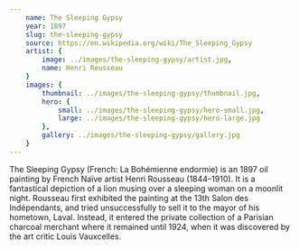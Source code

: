 ```yaml
---
    name: The Sleeping Gypsy
    year: 1897
    slug: the-sleeping-gypsy
    source: https://en.wikipedia.org/wiki/The_Sleeping_Gypsy
    artist: {
        image: ../images/the-sleeping-gypsy/artist.jpg,
        name: Henri Rousseau
    }
    images: {
        thumbnail: ../images/the-sleeping-gypsy/thumbnail.jpg,
        hero: {
            small: ../images/the-sleeping-gypsy/hero-small.jpg,
            large: ../images/the-sleeping-gypsy/hero-large.jpg
        },
        gallery: ../images/the-sleeping-gypsy/gallery.jpg
    }
---
```


The Sleeping Gypsy (French: La Bohémienne endormie) is an 1897 oil painting by French Naïve artist Henri Rousseau (1844–1910). It is a fantastical depiction of a lion musing over a sleeping woman on a moonlit night. Rousseau first exhibited the painting at the 13th Salon des Indépendants, and tried unsuccessfully to sell it to the mayor of his hometown, Laval. Instead, it entered the private collection of a Parisian charcoal merchant where it remained until 1924, when it was discovered by the art critic Louis Vauxcelles.